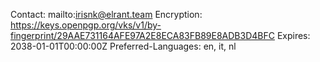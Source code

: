 Contact: mailto:irisnk@elrant.team
Encryption: https://keys.openpgp.org/vks/v1/by-fingerprint/29AAE731164AFE97A2E8ECA83FB89E8ADB3D4BFC
Expires: 2038-01-01T00:00:00Z
Preferred-Languages: en, it, nl
